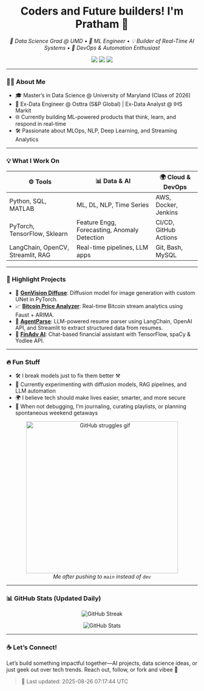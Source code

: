 <h1 align="center">Coders and Future builders! I'm Pratham 👋</h1>

<p align="center">
  <em>🚀 Data Science Grad @ UMD • 🧠 ML Engineer • 💡 Builder of Real-Time AI Systems • 🧰 DevOps & Automation Enthusiast</em>
</p>

<p align="center">
  <a href="mailto:pdabas@umd.edu"><img src="https://img.shields.io/badge/Email-%23pdabas@umd.edu-red?style=for-the-badge&logo=gmail&logoColor=white"/></a>
  <a href="https://www.linkedin.com/in/pratham-dabas-218007137/" target="_blank"><img src="https://img.shields.io/badge/LinkedIn-%230077B5.svg?style=for-the-badge&logo=linkedin&logoColor=white"/></a>
  <a href="https://github.com/Perzy-codes" target="_blank"><img src="https://img.shields.io/badge/GitHub-%23121011.svg?style=for-the-badge&logo=github&logoColor=white"/></a>
</p>

---

### 🧑‍💻 About Me

- 🎓 Master’s in Data Science @ University of Maryland (Class of 2026)
- 💼 Ex-Data Engineer @ Osttra (S&P Global) | Ex-Data Analyst @ IHS Markit
- 🌐 Currently building ML-powered products that think, learn, and respond in real-time
- 🛠️ Passionate about MLOps, NLP, Deep Learning, and Streaming Analytics

---

### 💡 What I Work On

| ⚙️ Tools | 📊 Data & AI | 🌍 Cloud & DevOps |
|---------|---------------|-------------------|
| Python, SQL, MATLAB | ML, DL, NLP, Time Series | AWS, Docker, Jenkins |
| PyTorch, TensorFlow, Sklearn | Feature Engg, Forecasting, Anomaly Detection | CI/CD, GitHub Actions |
| LangChain, OpenCV, Streamlit, RAG | Real-time pipelines, LLM apps | Git, Bash, MySQL |

---

### 🚀 Highlight Projects

- 🧠 **[GenVision Diffuse](https://github.com/Perzy-codes/GenVision_Diffuse_ComputerVision.git)**: Diffusion model for image generation with custom UNet in PyTorch.
- 📈 **[Bitcoin Price Analyzer](https://github.com/causify-ai/tutorials/tree/TutorTask139_Spring2025_Real_Time_Bitcoin_Analysis_using_Faust/DATA605/Spring2025/projects/TutorTask139_Spring2025_Real_Time_Bitcoin_Analysis_using_Faust)**: Real-time Bitcoin stream analytics using Faust + ARIMA.
- 📄 **[AgentParse](https://github.com/Perzy-codes/AgentParse-using-Langchain)**: LLM-powered resume parser using LangChain, OpenAI API, and Streamlit to extract structured data from resumes.
- 💸 **[FinAdv AI](https://github.com/Perzy-codes/FinAdv-AI-financial-advisor)**: Chat-based financial assistant with TensorFlow, spaCy & Yodlee API.

---

### 🔥 Fun Stuff

- 🛠️ I break models just to fix them better ⚒️  
- 🧪 Currently experimenting with diffusion models, RAG pipelines, and LLM automation  
- 🌍 I believe tech should make lives easier, smarter, and more secure  
- 🧘 When not debugging, I’m journaling, curating playlists, or planning spontaneous weekend getaways  

<p align="center">
  <img src="https://media.giphy.com/media/XreQmk7ETCak0/giphy.gif" alt="GitHub struggles gif" width="400"/>
  <br>
  <em>Me after pushing to <code>main</code> instead of <code>dev</code></em>
</p>

---

### 📊 GitHub Stats (Updated Daily)

<p align="center">
  <img src="https://github-readme-streak-stats.herokuapp.com/?user=Perzy-codes&theme=tokyonight" alt="GitHub Streak" />
</p>
<p align="center">
  <img src="https://github-readme-stats.vercel.app/api?username=Perzy-codes&show_icons=true&theme=tokyonight" alt="GitHub Stats" />
</p>

---

### ☕ Let’s Connect!

Let’s build something impactful together—AI projects, data science ideas, or just geek out over tech trends. Reach out, follow, or fork and vibee 🚀

> 🔄 Last updated: <!--START_SECTION:updated-->2025-08-26 07:17:44 UTC<!--END_SECTION:updated-->